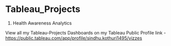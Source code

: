 # Tableau_Projects
1. Health Awareness Analytics

View all my Tableau-Projects Dashboards on my Tableau Public Profile link -
https://public.tableau.com/app/profile/sindhu.kothuri1495/vizzes


